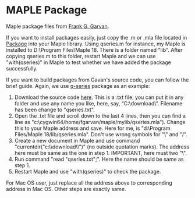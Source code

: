 # MAPLE Package
Maple package files from [Frank G. Garvan](http://www.qseries.org/fgarvan/research.html).



If you want to install packages easily, just copy the .m or .mla file located in [Package](https://github.com/tarregahong/Maple_Package/tree/master/Package) into your Maple library. Using qseries.m for instance, my Maple is installed to D:\Program Files\Maple 18. There is a folder named "lib". After copying qseries.m to this folder, restart Maple and we can use "with(qseries)" in Maple to test whether we have added the package successfully.



If you want to build packages from Gavan's source code, you can follow the brief guide. Again, we use [ q-series](http://qseries.org/fgarvan/qmaple/qseries/index.html) package as an example:

1. Download the source code [here](http://qseries.org/fgarvan/qmaple/qseries/wprog-qseries-08-12-2016-HOMEPC.txt). This is a .txt file, you can put it in any folder and use any name you like, here, say, “C:\download\”. Filename has been change to "qseries.txt".
2. Open the .txt file and scroll down to the last 4 lines, then you can find a line as "c:\\cygwin64/home/fgarvan/maple/mylib/qseries.mla"). Change this to your Maple address and save. Here for me, is "d:\\Program Files/Maple 18/lib/qseries.mla". Don't use wrong symbols for "\\" and "/".
3. Create a new document in Maple and use command "currentdir("c:\\\download\\\\")" (no outside quotation marks). The address here must be same as the one in step 1. IMPORTANT, here must two "\\".
4. Run command "read "qseries.txt";". Here the name should be same as step 1.
5. Restart Maple and use "with(qseries)" to check the package.



For Mac OS user, just replace all the address above to corresponding address in Mac OS. Other steps are exactly same. 


